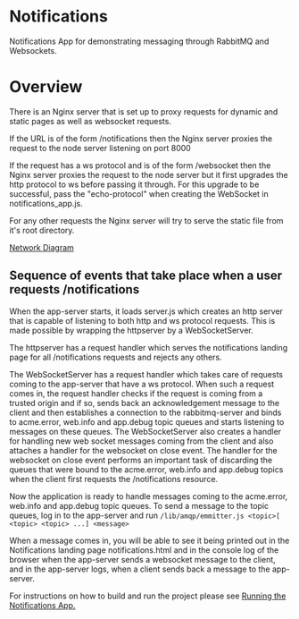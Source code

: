 # Notifications
Notifications App for demonstrating messaging through RabbitMQ and Websockets. 

Overview
=======================

There is an Nginx server that is set up to proxy requests for dynamic and static pages as well as websocket requests.

If the URL is of the form /notifications then the Nginx server proxies the request to the node server listening on port 8000

If the request has a ws protocol and is of the form /websocket then the Nginx server proxies the request to the node server but it first upgrades the http protocol to ws before passing it through. For this upgrade to be successful, pass the "echo-protocol" when creating the WebSocket in notifications_app.js.

For any other requests the Nginx server will try to serve the static file from it's root directory.

[Network Diagram](https://github.mandiant.com/raw/bhaile1/notifications/master/Notifications_App.png?token=AAADUtFQ059c-TWS2J2n-JU7wiBuVFxXks5Yk6iSwA%3D%3D)

Sequence of events that take place when a user requests /notifications
----------------------------------------------------------------------

When the app-server starts, it loads server.js which creates an http server that is capable of listening to both http and ws protocol requests. This is made possible by wrapping the httpserver by a WebSocketServer.

The httpserver has a request handler which serves the notifications landing page for all /notifications requests and rejects any others.

The WebSocketServer has a request handler which takes care of requests coming to the app-server that have a ws protocol. When such a request comes in, the request handler checks if the request is coming from a trusted origin and if so, sends back an acknowledgement message to the client and then establishes a connection to the rabbitmq-server and binds to acme.error, web.info and app.debug topic queues and starts listening to messages on these queues. The WebSocketServer also creates a handler for handling new web socket messages coming from the client and also attaches a handler for the websocket on close event. The handler for the websocket on close event performs an important task of discarding the queues that were bound to the acme.error, web.info and app.debug topics when the client first requests the /notifications resource.

Now the application is ready to handle messages coming to the acme.error, web.info and app.debug topic queues. To send a message to the topic queues, log in to the app-server and run `/lib/amqp/emmitter.js <topic>[ <topic> <topic> ...] <message>`

When a message comes in, you will be able to see it being printed out in the Notifications landing page notifications.html and in the console log of the browser when the app-server sends a websocket message to the client, and in the app-server logs, when a client sends back a message to the app-server.


For instructions on how to build and run the project please see [Running the Notifications App.](https://github.mandiant.com/bhaile1/notifications/wiki)